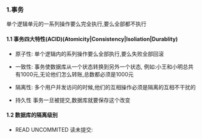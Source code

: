 ### 1.事务
 单个逻辑单元的一系列操作要么完全执行,要么全部都不执行

#### 1.1 事务四大特性(ACID)(Atomicity|Consistency|Isoliation|Durablity)
- 原子性:
 单个逻辑内的系列操作要么全部执行,要么失败全部回滚

- 一致性:
 事务使数据库从一个状态转换到另外一个状态,
 例如:小王和小明总共有1000元,无论他们怎么转账,总数都必须是1000元
 
- 隔离性:
  多个用户并发访问的时候,他们的互相操作必须是隔离的互相不干扰的
  
- 持久性
 事务一旦被提交,数据库就要保存这个改变
 
#### 1.2 数据库的隔离级别
- READ UNCOMMITED 读未提交:
 
